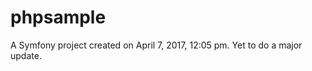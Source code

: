 phpsample
=========

A Symfony project created on April 7, 2017, 12:05 pm.
Yet to do a major update.
